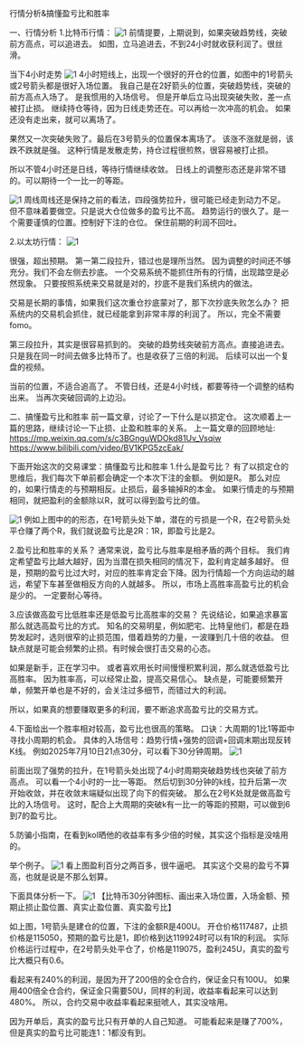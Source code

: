 行情分析&搞懂盈亏比和胜率

一、行情分析
1.比特币行情：
![1](image/7.jpg)
前情提要，上期说到，如果突破趋势线，突破前方高点，可以追进去。
如图，立马追进去，不到24小时就收获利润了。很丝滑。

当下4小时走势
![1](image/8.jpg)
4小时短线上，出现一个很好的开仓的位置，如图中的1号箭头或2号箭头都是很好入场位置。
我自己是在2好箭头的位置，突破趋势线，突破的前方高点入场了。
是我惯用的入场信号。
但是开单后立马出现突破失败，差一点被打止损。
继续持仓等待，因为日线走势还在。可以再给一次冲高的机会。
如果还没有走出来，就可以离场了。

果然又一次突破失败了。最后在3号箭头的位置保本离场了。
该涨不涨就是弱，该跌不跌就是强。
这种行情是发散走势，持仓过程很煎熬，很容易被打止损。

所以不管4小时还是日线，等待行情继续收敛。
日线上的调整形态还是非常不错的。可以期待一个一比一的等距。

![1](image/9.jpg)
周线周线还是保持之前的看法，四段强势拉升，很可能已经走到动力不足。
但不意味着要做空。只是说大仓位做多的盈亏比不高。
趋势运行的很久了。是一个需要谨慎的位置。控制好下注的仓位。
保住前期的利润不回吐。


2.以太坊行情：
![1](image/10.jpg)

很强，超出预期。
第一第二段拉升，错过也是理所当然。
因为调整的时间还不够充分。我们不会左侧去抄底。
一个交易系统不能抓住所有的行情，出现踏空是必然现象。
只要按照系统来交易就是对的，抄底不是我们系统内的做法。

交易是长期的事情，如果我们这次重仓抄底蒙对了，那下次抄底失败怎么办？
把系统内的交易机会抓住，就已经能拿到非常丰厚的利润了。
所以，完全不需要fomo。

第三段拉升，其实是很容易抓到的。
突破的趋势线突破前方高点。直接追进去。
只是我在同一时间去做多比特币了。也是收获了三倍的利润。
后续可以出一个复盘的视频。

当前的位置，不适合追高了。
不管日线，还是4小时线，都要等待一个调整的结构出来。
当再次突破回调的上边沿。


二、搞懂盈亏比和胜率
前一篇文章，讨论了一下什么是以损定仓。
这次顺着上一篇的思路，继续讨论一下止损、止盈和胜率的关系。
上一篇文章的回顾地址:
https://mp.weixin.qq.com/s/c3BGnguWDOkd81Uv_Vsqiw
https://www.bilibili.com/video/BV1KPG5zcEak/

下面开始这次的交易课堂：搞懂盈亏比和胜率
1.什么是盈亏比？
有了以损定仓的思维后，我们每次下单前都会确定一个本次下注的金额。
例如是R。
那么对应的，如果行情走的与预期相反。止损后，最多输掉R的本金。
如果行情走的与预期相同，就把盈利的金额除以R，就可以得到盈亏比的值。

![1](image/11.jpg)
例如上图中的的形态，在1号箭头处下单，潜在的亏损是一个R，在2号箭头处平仓赚了两个R，我们就说盈亏比是2R：1R，即盈亏比是2。


2.盈亏比和胜率的关系？
通常来说，盈亏比与胜率是相矛盾的两个目标。
我们肯定希望盈亏比越大越好，因为当潜在损失相同的情况下，盈利肯定越多越好。
但是，预期的盈亏比过大时，对应的胜率肯定会下降。因为行情超一个方向运动的越远，希望下车甚至做相反方向的人就越多。
所以，市场上高胜率高盈亏比的机会是少的。
一定要耐心等待。


3.应该做高盈亏比低胜率还是低盈亏比高胜率的交易？
先说结论，如果追求暴富那么就选高盈亏比的方式。
知名的交易明星，例如肥宅、比特皇他们，都是在趋势发起时，选则很窄的止损范围，借着趋势的力量，一波赚到几十倍的收益。
但缺点就是可能会频繁的止损。有时候会很打击交易的心态。

如果是新手，正在学习中。
或者喜欢用长时间慢慢积累利润，那么就选低盈亏比高胜率。
因为胜率高，可以经常止盈，提高交易信心。
缺点是，可能要频繁开单，频繁开单也是不好的，会关注过多细节，而错过大的利润。

所以，如果真的想要赚取更多的利润，要不断追求高盈亏比的交易方式。


4.下面给出一个胜率相对较高，盈亏比也很高的策略。
口诀：大周期的1比1等距中寻找小周期的机会。
具体的入场信号：趋势行情+强势的回调+回调末期出现反转K线。
例如2025年7月10日21点30分，可以看下30分钟周期。
![1](image/12.jpg)

前面出现了强势的拉升，在1号箭头处出现了4小时周期突破趋势线也突破了前方高点。
可以看一个4小时的一比一等距。
然后切到30分钟的k线，拉升后第一次开始收敛，并在收敛末端疑似出现了向下的假突破。
那么在2号K处就是做高盈亏比的入场信号。
这时，配合上大周期的突破k有一比一的等距的预期，可以做到6到7的盈亏比。


5.防骗小指南，在看到kol晒他的收益率有多少倍的时候，其实这个指标是没啥用的。

举个例子。
![1](image/13.jpg)
看上图盈利百分之两百多，很牛逼吧。
其实这个交易的盈亏不算高，也就是说是不那么划算。

下面具体分析一下。
![1](image/14.jpg)
【比特币30分钟图标、画出来入场位置，入场金额、预期止损止盈位置、真实止盈位置、真实盈亏比】

如上图，1号箭头是建仓的位置，下注的金额R是400U。
开仓价格117487，止损价格是115050，预期的盈亏比是1，即价格到达119924时可以有1R的利润。
实际价格运行过程中，在2号箭头处平仓了，价格是119075，盈利245U，真实的盈亏比大概只有0.6。

看起来有240%的利润，是因为开了200倍的全仓合约，保证金只有100U。
如果用400倍全仓合约，保证金只需要50U，同样的利润，收益率看起来可以达到480%。
所以，合约交易中收益率看起来挺唬人，其实没啥用。

因为开单后，真实的盈亏比只有开单的人自己知道。
可能看起来是赚了700%，但是真实的盈亏比可能连1：1都没有到。
